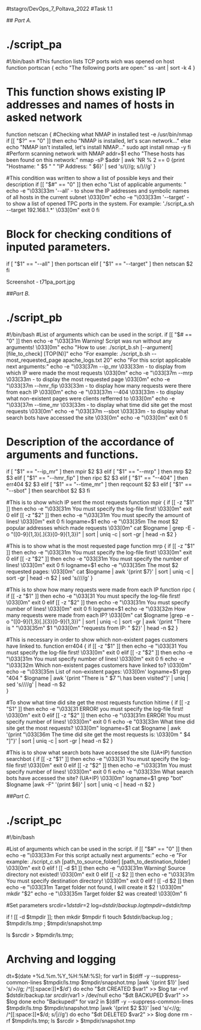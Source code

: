 #tstagro/DevOps_7_Poltava_2022
#Task 1.1

*## Part A.*
# ./script_pa

#!/bin/bash
#This function lists TCP ports wich was opened on host 
function portscan
{
echo "The following ports are open:"
ss -ant | sort -k 4
}

# This function shows existing IP addresses and names of hosts in asked network 
function netscan
{
#Checking what NMAP in installed
test -e /usr/bin/nmap
if [[ "$?" == "0" ]]
then
echo "NMAP is installed, let's scan network..."
else
echo "NMAP isn't installed, let's install NMAP..."
sudo apt install nmap -y
fi
#Perform scanning network with NMAP
addr=$1
echo "These hosts has been found on this network:"
nmap -sP $addr | awk 'NR % 2 == 0 {print "Hostname: " $5 "   " "IP Address: " $6}' | sed 's/(//g; s/)//g'
}

#This condition was written to show a list of possible keys and their description
if [[ "$#" == "0" ]]
then
echo "List of applicable arguments: "
echo -e "\033[33m '--all' - to show the IP addresses and symbolic names of all hosts in the current subnet \033[0m"
echo -e  "\033[33m '--target' - to show a list of opened TPC ports in the system. For example: './script_a.sh --target 192.168.1.*' \033[0m"
exit 0
fi

# Block for checking conditions of inputed parameters.
if [ "$1" == "--all" ]
then
portscan
elif [ "$1" == "--target" ]
then
netscan $2
fi

Screenshot - t71pa_port.jpg

*##Part B.*
# ./script_pb

#!/bin/bash
#List of arguments which can be used in the script.
if [[ "$# == "0" ]]
then
echo -e "\033[31m Warning! Script was run without any arguments! \033[0m"
echo "How to use: ./script_b.sh [--argument] [file_to_check] [TOP(N)]"
echo "For example: ./script_b.sh --most_requested_page apache_logs.txt 20"
echo "For this script applicable next arguments:"
echo -e "\033[37m --ip_mr \033[33m	- to display from which IP were made the most requests \033[0m"
echo -e "\033[37m --mrp \033[33m	- to display the most requested page \033[0m"
echo -e "\033[37m --hmr_fip \033[33m	- to display how many requests were there from each IP \033[0m"
echo -e "\033[37m --404	\033[33m		- to display what non-existent pages were clients refferred to \033[0m"
echo -e "\033[37m --time_mr	\033[33m	- to display what time did site get the most requests \033[0m"
echo -e "\033[37m --sbot	\033[33m	- to display what search bots have accessed the site \033[0m"
echo -e "\033[0m"
exit 0
fi

# Description of the accordance of arguments and functions.
if [ "$1" == "--ip_mr" ]
then
mpir $2 $3
elif [ "$1" == "--mrp" ]
then
mrp $2 $3
elif [ "$1" == "--hmr_fip" ]
then
ripc $2 $3
elif [ "$1" == "--404" ]
then 
err404 $2 $3
elif [ "$1" == "--time_mr" ]
then
reqcount $2 $3
elif [ "$1" == "--sbot" ]
then
searchbot $2 $3
fi

#This is to show which IP sent the most requests
function mpir
{
if [[ -z "$1" ]]
then
echo -e "\033[31m You must specify the log-file first! \033[0m"
exit 0
elif [[ -z "$2" ]]
then
echo -e "\033[31m You must specify the amount of lines! \033[0m"
exit 0
fi
logname=$1
echo -e "\033[35m The most $2 popular addresses which made requests \033[0m"
cat $logname | grep -E -o "([0-9]{1,3}[\.]{3}[0-9]{1,3})" | sort | uniq -c | sort -gr | head -n $2
}

#This is to show what is the most requested page
function mrp
{
if [[ -z "$1" ]]
then
echo -e "\033[31m You must specify the log-file first! \033[0m"
exit 0
elif [[ -z "$2" ]]
then
echo -e "033[31m You must specify the number of lines! \033[0m"
exit 0
fi
logname=$1
echo -e "\033[35m The most $2 requested pages: \033[0m"
cat $logname | awk '{print $7}' | sort | uniq -c | sort -gr | head -n $2 | sed 's/\///g' 
}

#This is to show how many requests were made from each IP
function ripc
{
if [[ -z "$1" ]]
then
echo -e "\033[31 You must specify the log-file first! \033[0m"
exit 0
elif [[ -z "$2" ]]
then
echo -e "\033[31m You must specify number of lines! \033[0m"
exit 0
fi
logname=$1
echo -e "\033[32m How many requests were made from each IP? \033[0m"
cat $logname |grep -e -o "([0-9]{1,3}[\.]{3}[0-9]{1,3})" | sort | uniq -c | sort -gr | awk '{print "There is " "\033[35m" $1 "\033[0m" "requests from IP: " $2}' | head -n $2
}

#This is necessary in order to show which non-existent pages customers have linked to. 
function err404
{
if [[ -z "$1" ]]
then
echo -e "\033[31 You must specify the log-file first! \033[0m"
exit 0
elif [[ -z "$2" ]]
then
echo -e "\033[31m You must specify number of lines! \033[0m"
exit 0
fi
echo -e "\033[32m Which non-existent pages customers have linked to? \033[0m"
echo -e "\033[35m List of non-existent pages: \033[0m'
logname=$1
grep "404 " $logname | awk '{print "There is \" $7 "\ has been visited"}' | uniq | sed 's/\///g' | head -n $2  
}

#To show what time did site get the most requests
function hitime
{
if [[ -z "S1" ]]
then
echo -e "\033[31 ERROR! you must specify the log-file first! \033[0m"
exit 0
elif [[ -z "$2" ]]
then
echo -e "\033[31m ERROR! You must specify number of lines! \033[0m"
exit 0
fi
echo -e "033[33m What time did site get the most requests? \033[0m"
logname=$1
cat $logname | awk '{print "\033[36m The time did site get the most requests is:  \033[0m  " $4 "]"}' | sort | uniq -c | sort -gr | head -n $2
}

#This is to show what search bots have accessed the site (UA+IP)
function searchbot
{
if [[ -z "$1" ]]
then
echo -e "\033[31 You must specify the log-file first! \033[0m"
exit 0
elif [[ -z "$2" ]]
then
echo -e "\033[31m You must specify number of lines! \033[0m"
exit 0
fi
echo -e "\033[33m What search bots have accessed the site? (UA+IP) \033[0m"
logname=$1
grep "bot" $logname |awk -F\" '{print $6}' | sort | uniq -c | head -n $2
}



*##Part C.*
# ./script_pc

#!/bin/bash

#List of arguments which can be used in the script.
if [[ "$#" == "0" ]]
then
echo -e "\033[33m For this script actually next arguments:"
echo -e "For example: ./script_c.sh [path_to_source_folder] [path_to_destination_folder] \033[0m"
exit 0
elif ! [[ -d $1 ]]
then
echo -e "\033[31m Warning! Source directory not existed! \033[0m"
exit 0
elif [[ -z $2 ]]
then
echo -e "\033[31m You must specify destination directory! \033[0m"
exit 0
elif ! [[ -d $2 ]]
then
echo -e "\033[31m Target folder not found, I will create it $2 ! \033[0m"
mkdir "$2"
echo -e "\033[35m Target folder $2 was created! \033[0m"
fi

#Set parameters
srcdir=$1
dstdir=$2
log=$dstdir/backup.log
tmpdir=$dstdir/tmp

if ! [[ -d $tmpdir ]]; 
then
mkdir $tmpdir
fi
touch $dstdir/backup.log ; $tmpdir/ls.tmp ; $tmpdir/snapshot.tmp

ls $srcdir > $tpmdir/ls.tmp;

# Archving and logging
dt=$(date +%d.%m.%Y_%H:%M:%S);
for var1 in $(diff -y --suppress-common-lines $tmpdir/ls.tmp $tmpdir/snapshot.tmp |awk '{print $1}' |sed 's/>//g; /^[[:space:]]*$/d')
do
echo "$dt CREATED $var1" >> $log
tar -rvf $dstdir/backup.tar $srcdir/$var1 > /dev/null
echo "$dt BACKUPED $var1" >> $log
done
echo "Backuped!"
for var2 in $(diff -y --suppress-common-lines $tmpdir/ls.tmp $tmpdir/snapshot.tmp |awk '{print $2 $3}' |sed 's/<//g; /^[[:space:]]*$/d; s/|//g')
do
echo "$dt DELETED $var2" >> $log
done
rm -rf $tmpdir/ls.tmp;
ls $srcdir > $tmpdir/snapshot.tmp


